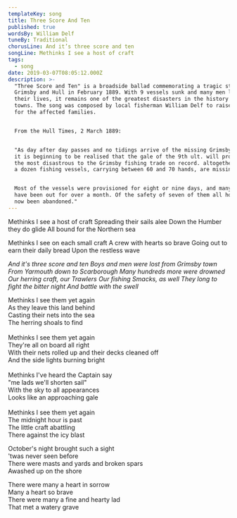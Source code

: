 ```yaml
---
templateKey: song
title: Three Score And Ten
published: true
wordsBy: William Delf
tuneBy: Traditional
chorusLine: And it’s three score and ten
songLine: Methinks I see a host of craft
tags:
  - song
date: 2019-03-07T08:05:12.000Z
description: >-
  "Three Score and Ten" is a broadside ballad commemorating a tragic storm off
  Grimsby and Hull in February 1889. With 9 vessels sunk and many men losing
  their lives, it remains one of the greatest disasters in the history of the
  towns. The song was composed by local fisherman William Delf to raise money
  for the affected families. 


  From the Hull Times, 2 March 1889: 


  "As day after day passes and no tidings arrive of the missing Grimsby smacks,
  it is beginning to be realised that the gale of the 9th ult. will prove one of
  the most disastrous to the Grimsby fishing trade on record. altogether nearly
  a dozen fishing vessels, carrying between 60 and 70 hands, are missing.


  Most of the vessels were provisioned for eight or nine days, and many of them
  have been out for over a month. Of the safety of seven of them all hope has
  now been abandoned."
---
```

Methinks I see a host of craft
Spreading their sails alee
Down the Humber they do glide
All bound for the Northern sea

Methinks I see on each small craft
A crew with hearts so brave
Going out to earn their daily bread
Upon the restless wave

_And it's three score and ten
Boys and men were lost from Grimsby town
From Yarmouth down to Scarborough
Many hundreds more were drowned
Our herring craft, our Trawlers
Our fishing Smacks, as well
They long to fight the bitter night
And battle with the swell_

Methinks I see them yet again\
As they leave this land behind\
Casting their nets into the sea\
The herring shoals to find\
\
Methinks I see them yet again\
They're all on board all right\
With their nets rolled up and their decks cleaned off\
And the side lights burning bright\
\
Methinks I've heard the Captain say\
"me lads we'll shorten sail"\
With the sky to all appearances\
Looks like an approaching gale\
\
Methinks I see them yet again\
The midnight hour is past\
The little craft abattling\
There against the icy blast

October's night brought such a sight\
'twas never seen before\
There were masts and yards and broken spars\
Awashed up on the shore

There were many a heart in sorrow\
Many a heart so brave\
There were many a fine and hearty lad\
That met a watery grave
